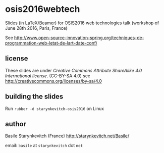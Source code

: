 # osis2016webtech

Slides (in LaTeX/Beamer) for OSIS2016 web technologies talk (workshop of June 28th 2016, Paris, France)


See  http://www.open-source-innovation-spring.org/techniques-de-programmation-web-letat-de-lart-date-conf/

## license
These slides are under *Creative Commons Attribute ShareAlike 4.0 International license*. (CC-BY-SA 4.0)
see http://creativecommons.org/licenses/by-sa/4.0

## building the slides
Run `rubber -d starynkevitch-osis2016` on Linux

## author
Basile Starynkevitch (France)
http://starynkevitch.net/Basile/

email: `basile` at `starynkevitch` dot `net`
